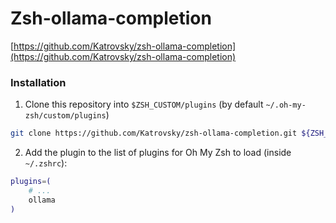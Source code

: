 # Zsh-ollama-completion

[https://github.com/Katrovsky/zsh-ollama-completion](https://github.com/Katrovsky/zsh-ollama-completion)

### Installation

1.  Clone this repository into `$ZSH_CUSTOM/plugins` (by default `~/.oh-my-zsh/custom/plugins`)

```bash
git clone https://github.com/Katrovsky/zsh-ollama-completion.git ${ZSH_CUSTOM:-~/.oh-my-zsh/custom}/plugins/ollama
```

2. Add the plugin to the list of plugins for Oh My Zsh to load (inside `~/.zshrc`):

```bash
plugins=(
    # ...
    ollama
)
```